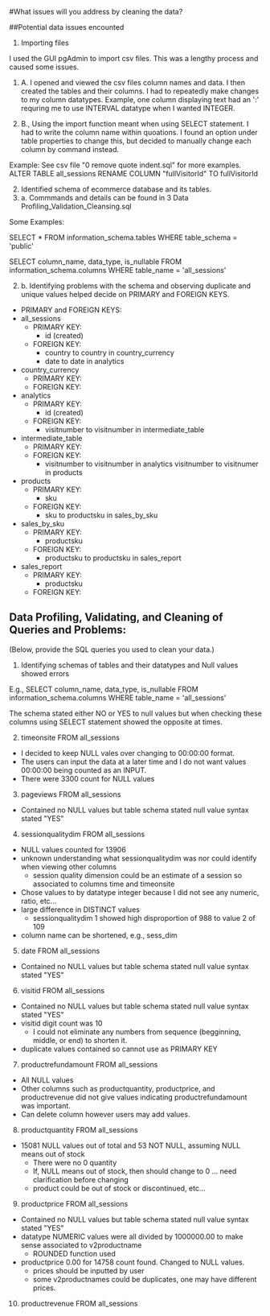 #What issues will you address by cleaning the data?

##Potential data issues encounted

1. Importing files

I used the GUI pgAdmin to import csv files. This was a lengthy process and caused some issues.

1. A. I opened and viewed the csv files column names and data. I then created the tables and their columns. I had to     repeatedly make changes to my column datatypes. Example, one column displaying text had an ':' requring me to use INTERVAL datatype when I wanted INTEGER.

1. B., Using the import function meant when using SELECT statement. I had to write the column name within quoations. I found an option under table properties to change this, but decided to manually change each column by command instead.

Example: See csv file "0 remove quote indent.sql" for more examples.
  ALTER TABLE all_sessions
  RENAME COLUMN "fullVisitorId" TO fullVisitorId

2. Identified schema of ecommerce database and its tables.
2. a. Commmands and details can be found in 3 Data Profiling_Validation_Cleansing.sql

Some Examples:

  SELECT *
  FROM information_schema.tables
  WHERE table_schema = 'public'

  SELECT column_name, data_type, is_nullable
	FROM information_schema.columns
	WHERE table_name = 'all_sessions'

2. b. Identifying problems with the schema and observing duplicate and unique values helped decide on PRIMARY and FOREIGN KEYS. 

- PRIMARY and FOREIGN KEYS:
 - all_sessions
	- PRIMARY KEY:
   		- id (created)
	- FOREIGN KEY:
		- country to country in country_currency
  		- date to date in analytics  
 - country_currency
 	- PRIMARY KEY:
   	- FOREIGN KEY: 
 - analytics
  	- PRIMARY KEY:
   		- id (created)
   	- FOREIGN KEY:
   		- visitnumber to visitnumber in intermediate_table
 - intermediate_table
  	- PRIMARY KEY:
   	- FOREIGN KEY:
   		- visitnumber to visitnumber in analytics
   	 	  visitnumber to visitnumer in products 
 - products
  	- PRIMARY KEY:
   		- sku
   	- FOREIGN KEY:
   		-  sku to productsku in sales_by_sku
 - sales_by_sku
  	- PRIMARY KEY:
   		- productsku
   	- FOREIGN KEY:
   		- productsku to productsku in sales_report
 - sales_report
  	- PRIMARY KEY:
   		- productsku
   	- FOREIGN KEY:


## Data Profiling, Validating, and Cleaning of Queries and Problems:
  (Below, provide the SQL queries you used to clean your data.)

1. Identifying schemas of tables and their datatypes and Null values showed errors

E.g., SELECT column_name, data_type, is_nullable
	FROM information_schema.columns
	WHERE table_name = 'all_sessions'
  
  The schema stated either NO or YES to null values but when checking these columns using SELECT statement showed the  opposite at times.

2. timeonsite FROM all_sessions
- I decided to keep NULL vales over changing to 00:00:00 format.
- The users can input the data at a later time and I do not want values 00:00:00 being counted as an INPUT.
- There were 3300 count for NULL values

3. pageviews FROM all_sessions
- Contained no NULL values but table schema stated null value syntax stated "YES"

4. sessionqualitydim FROM all_sessions
- NULL values counted for 13906
- unknown understanding what sessionqualitydim was nor could identify when viewing other columns
	- session quality dimension could be an estimate of a session so associated to columns time and timeonsite
 - Chose values to by datatype integer because I did not see any numeric, ratio, etc...
 - large difference in DISTINCT values
	- sessionqualitydim 1 showed high disproportion of 988 to value 2 of 109
 - column name can be shortened, e.g., sess_dim
 
 5. date FROM all_sessions
- Contained no NULL values but table schema stated null value syntax stated "YES"

6. visitid FROM all_sessions
- Contained no NULL values but table schema stated null value syntax stated "YES"
- visitid digit count was 10
	- I could not eliminate any numbers from sequence (begginning, middle, or end) to shorten it.
 - duplicate values contained so cannot use as PRIMARY KEY

7. productrefundamount FROM all_sessions
- All NULL values
- Other columns such as productquantity, productprice, and productrevenue did not give values indicating productrefundamount was important.
- Can delete column however users may add values.

8. productquantity FROM all_sessions
- 15081 NULL values out of total and 53 NOT NULL, assuming NULL means out of stock
	- There were no 0 quantity
   	- If, NULL means out of stock, then should change to 0 ... need clarification before changing
   	- product could be out of stock or discontinued, etc...

9. productprice FROM all_sessions
- Contained no NULL values but table schema stated null value syntax stated "YES"
- datatype NUMERIC values were all divided by 1000000.00 to make sense associated to v2productname
	- ROUNDED function used
 - productprice 0.00 for 14758 count found. Changed to NULL values.
	- prices should be inputted by user
   	- some v2productnames could be duplicates, one may have different prices.

10. productrevenue FROM all_sessions
